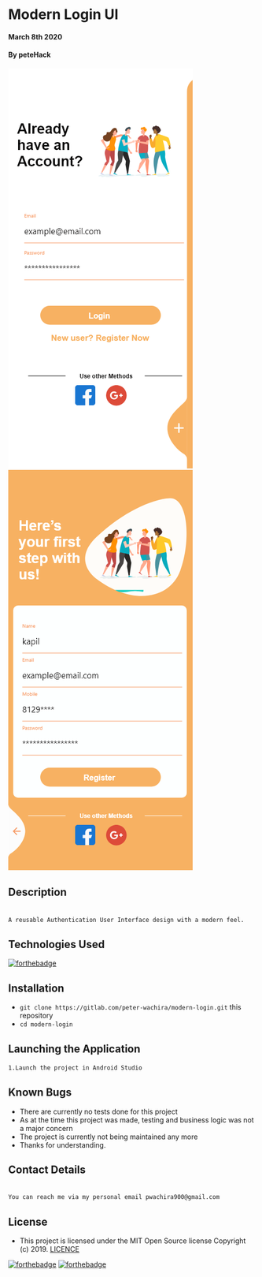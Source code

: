 # Modern Login UI
#### March 8th 2020
#### By **peteHack**
![](screenshots/screenshot1.png)
![](screenshots/screenshot2.png)

## Description

```bash

A reusable Authentication User Interface design with a modern feel.

```
## Technologies Used
[![forthebadge](https://forthebadge.com/images/badges/made-with-java.svg)](https://forthebadge.com)



## Installation
* `git clone https://gitlab.com/peter-wachira/modern-login.git` this repository
* `cd modern-login`

## Launching the Application

```bash
1.Launch the project in Android Studio

```


## Known Bugs

- There are currently no tests done for this project
- As at the time this project was made, testing and business logic was not a major concern 
- The project is currently not being maintained any more 
- Thanks for understanding.


## Contact Details

```bash

You can reach me via my personal email pwachira900@gmail.com

```


## License

- This project is licensed under the MIT Open Source license Copyright (c) 2019. [LICENCE](https://gitlab.com/peter-wachira/modern-login/-/blob/development/LICENSE)

[![forthebadge](https://forthebadge.com/images/badges/powered-by-electricity.svg)](https://forthebadge.com)
[![forthebadge](https://forthebadge.com/images/badges/makes-people-smile.svg)](https://forthebadge.com)
